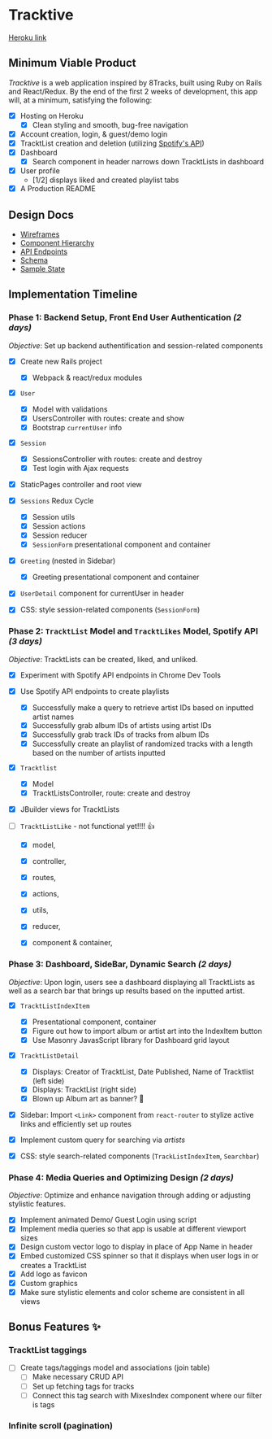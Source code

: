 # Tracktive
[Heroku link](https://tracktive.herokuapp.com/#/)

## Minimum Viable Product 
*Tracktive* is a web application inspired by 8Tracks, built using Ruby on Rails and React/Redux. By the end of the first 2 weeks of development, this app will, at a minimum, satisfying the following: 

- [X] Hosting on Heroku
	- [X] Clean styling and smooth, bug-free navigation
- [X] Account creation, login, & guest/demo login
- [X] TracktList creation and deletion (utilizing [Spotify's API](https://developer.spotify.com/web-api/))
- [X] Dashboard 
	- [X] Search component in header narrows down TracktLists in dashboard
- [X] User profile
	- [1/2] displays liked and created playlist tabs 
- [X] A Production README

## Design Docs 

* [Wireframes](https://github.com/liuffy/Tracktive/tree/master/docs/wireframes)
* [Component Hierarchy](https://github.com/liuffy/Tracktive/blob/master/docs/api-endpoints.md)
* [API Endpoints](https://github.com/liuffy/Tracktive/blob/master/docs/schema.md)
* [Schema](https://github.com/liuffy/Tracktive/blob/master/docs/schema.md)
* [Sample State](https://github.com/liuffy/Tracktive/blob/master/docs/sample-state.md)

## Implementation Timeline

### Phase 1: Backend Setup, Front End User Authentication *(2 days)*
*Objective*: Set up backend authentification and session-related components 

- [X] Create new Rails project
	- [X] Webpack & react/redux modules
- [X] `User`
	- [X] Model with validations
	- [X] UsersController with routes: create and show 
	- [X] Bootstrap `currentUser` info 
- [X] `Session`
	- [X] SessionsController with routes: create and destroy  
	- [X] Test login with Ajax requests
- [X] StaticPages controller and root view
- [X] `Sessions` Redux Cycle 
	- [X] Session utils
	- [X] Session actions
	- [X] Session reducer 
	- [X] `SessionForm` presentational component and container
- [X] `Greeting` (nested in Sidebar)
	- [X] Greeting presentational component and container
- [X] `UserDetail` component for currentUser in header 
- [X] CSS: style session-related components (`SessionForm`)


### Phase 2: `TracktList` Model and `TracktLikes` Model, Spotify API *(3 days)*
*Objective*: TracktLists can be created, liked, and unliked. 

- [X] Experiment with Spotify API endpoints in Chrome Dev Tools
- [X] Use Spotify API endpoints to create playlists 
	- [X] Successfully make a query to retrieve artist IDs based on inputted artist names 
	- [X] Successfully grab album IDs of artists using artist IDs
	- [X] Successfully grab track IDs of tracks from album IDs 
	- [X] Successfully create an playlist of randomized tracks with a length based on the number of artists inputted
- [X] `Tracktlist` 
	- [X] Model 
	- [X] TracktListsController, route: create and destroy 
- [X] JBuilder views for TracktLists


- [ ] `TracktListLike`  - not functional yet!!!!  :+1:

	- [X] model, 
	- [X] controller, 
	- [X] routes,
	- [X] actions,
	- [X] utils,
	- [X] reducer,
	- [X] component & container,


### Phase 3: Dashboard, SideBar, Dynamic Search *(2 days)*
*Objective*: Upon login, users see a dashboard displaying all TracktLists as well as a search bar that
brings up results based on the inputted artist. 


- [X] `TracktListIndexItem`
	- [X] Presentational component, container
	- [X] Figure out how to import album or artist art into the IndexItem button 
	- [X] Use Masonry JavasScript library for Dashboard grid layout
- [X] `TracktListDetail`
	- [X] Displays: Creator of TracktList, Date Published, Name of Tracktlist (left side)
	- [X] Displays: TracktList (right side)
	- [X] Blown up Album art as banner? :art:
- [X] Sidebar: Import `<Link>` component from `react-router` to stylize active links and efficiently set up routes  
- [X] Implement custom query for searching via *artists* 
- [X] CSS: style search-related components (`TrackListIndexItem`, `Searchbar`)



### Phase 4:  Media Queries and Optimizing Design *(2 days)*
*Objective*: Optimize and enhance navigation through adding or adjusting stylistic features. 

- [X] Implement animated Demo/ Guest Login using script 
- [X] Implement media queries so that app is usable at different viewport sizes 
- [X] Design custom vector logo to display in place of App Name in header 
- [X] Embed customized CSS spinner so that it displays when user logs in or creates a TracktList
- [X] Add logo as favicon
- [X] Custom graphics
- [X] Make sure stylistic elements and color scheme are consistent in all views 

## Bonus Features :sparkles:

### TracktList taggings
- [ ] Create tags/taggings model and associations (join table)
	- [ ] Make necessary CRUD API
	- [ ] Set up fetching tags for tracks
	- [ ] Connect this tag search with MixesIndex component where our filter is tags

### Infinite  scroll (pagination)
